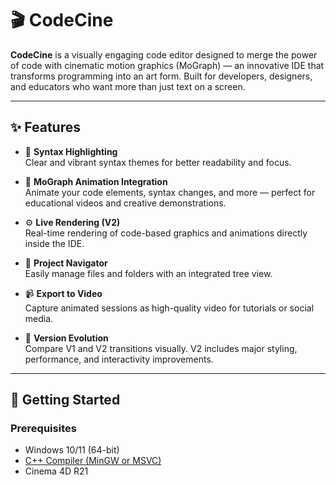 # 🎬 CodeCine

**CodeCine** is a visually engaging code editor designed to merge the power of code with cinematic motion graphics (MoGraph) — an innovative IDE that transforms programming into an art form. Built for developers, designers, and educators who want more than just text on a screen.

---

## ✨ Features

- 🔦 **Syntax Highlighting**  
  Clear and vibrant syntax themes for better readability and focus.

- 🎨 **MoGraph Animation Integration**  
  Animate your code elements, syntax changes, and more — perfect for educational videos and creative demonstrations.

- ⚙️ **Live Rendering (V2)**  
  Real-time rendering of code-based graphics and animations directly inside the IDE.

- 📁 **Project Navigator**  
  Easily manage files and folders with an integrated tree view.

- 📹 **Export to Video**  
  Capture animated sessions as high-quality video for tutorials or social media.

- 🔄 **Version Evolution**  
  Compare V1 and V2 transitions visually. V2 includes major styling, performance, and interactivity improvements.

---

## 🚀 Getting Started

### Prerequisites

- Windows 10/11 (64-bit)
- [C++ Compiler (MinGW or MSVC)](https://www.mingw-w64.org/)
- Cinema 4D R21
